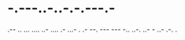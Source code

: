 # -.---..-..-.-.---.-
 .--  ..  ...  ....  ..-  ....  .-  ...-  .  .-  --.  ---  ---  -..  ..-.  ..-  -  ..-  .-.  . 
